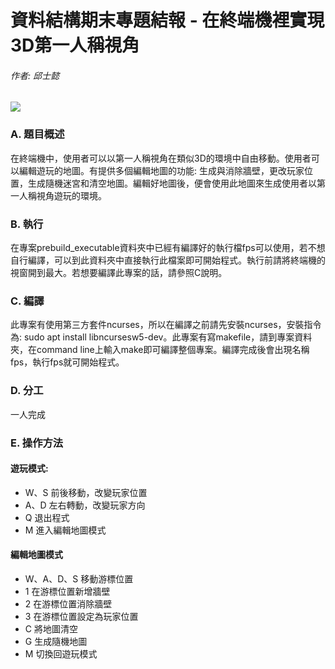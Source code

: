# 資料結構期末專題結報 - 在終端機裡實現3D第一人稱視角
###### 作者: 邱士懿

![](https://i.imgur.com/zksMY3L.png)

### A.	題目概述 
在終端機中，使用者可以以第一人稱視角在類似3D的環境中自由移動。使用者可以編輯遊玩的地圖。有提供多個編輯地圖的功能: 生成與消除牆壁，更改玩家位置，生成隨機迷宮和清空地圖。編輯好地圖後，便會使用此地圖來生成使用者以第一人稱視角遊玩的環境。

### B.	執行
在專案prebuild_executable資料夾中已經有編譯好的執行檔fps可以使用，若不想自行編譯，可以到此資料夾中直接執行此檔案即可開始程式。執行前請將終端機的視窗開到最大。若想要編譯此專案的話，請參照C說明。

### C.	編譯
此專案有使用第三方套件ncurses，所以在編譯之前請先安裝ncurses，安裝指令為: sudo apt install libncursesw5-dev。此專案有寫makefile，請到專案資料夾，在command line上輸入make即可編譯整個專案。編譯完成後會出現名稱fps，執行fps就可開始程式。

### D.	分工
一人完成

### E.	操作方法
#### 遊玩模式:
* W、S	前後移動，改變玩家位置
* A、D	左右轉動，改變玩家方向
* Q	退出程式
* M	進入編輯地圖模式

#### 編輯地圖模式
* W、A、D、S	移動游標位置
* 1	在游標位置新增牆壁
* 2	在游標位置消除牆壁
* 3	在游標位置設定為玩家位置
* C 	將地圖清空
* G	生成隨機地圖
* M	切換回遊玩模式
